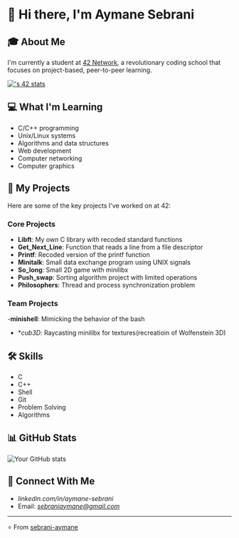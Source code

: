 # 👋 Hi there, I'm Aymane Sebrani

## 🎓 About Me
I'm currently a student at [42 Network](https://42.fr/en/network-42/), a revolutionary coding school that focuses on project-based, peer-to-peer learning.

[![<asebrani>'s 42 stats](https://badge.mediaplus.ma/<colorfulwaves>/<asebrani>)](https://github.com/oakoudad/badge42)

## 💻 What I'm Learning
- C/C++ programming
- Unix/Linux systems
- Algorithms and data structures
- Web development
- Computer networking
- Computer graphics

## 🚀 My Projects
Here are some of the key projects I've worked on at 42:

### Core Projects
- **Libft**: My own C library with recoded standard functions
- **Get_Next_Line**: Function that reads a line from a file descriptor
- **Printf**: Recoded version of the printf function
- **Minitalk**: Small data exchange program using UNIX signals
- **So_long**: Small 2D game with minilibx
- **Push_swap**: Sorting algorithm project with limited operations
- **Philosophers**: Thread and process synchronization problem

### Team Projects
-**minishell**: Mimicking the behavior of the bash
- **cub3D*: Raycasting minilibx for textures(recreatioin of Wolfenstein 3D)

## 🛠️ Skills
- C
- C++
- Shell
- Git
- Problem Solving
- Algorithms


## 📊 GitHub Stats
![Your GitHub stats](https://github-readme-stats.vercel.app/api?username=sebrani-aymane&show_icons=true&theme=tokyonight)



## 🔗 Connect With Me
- *linkedin.com/in/aymane-sebrani*
- Email: *sebraniaymane@gmail.com*

---

⭐️ From [sebrani-aymane](https://github.com/sebrani-aymane)

